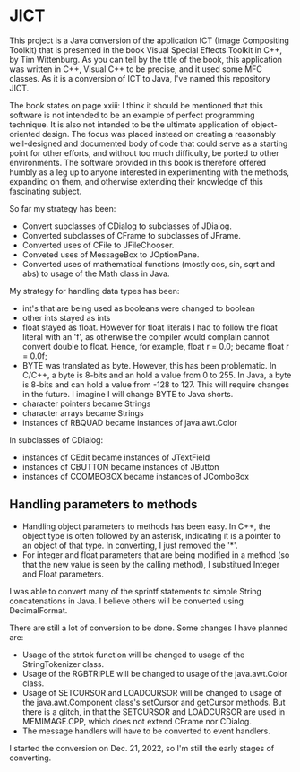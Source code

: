 # JICT

This project is a Java conversion of the application ICT (Image Compositing Toolkit) that is presented in the book Visual Special Effects Toolkit in C++, by Tim Wittenburg. As you can tell by the title of the book, this application was written in C++, Visual C++ to be precise, and it used some MFC classes. As it is a conversion of ICT to Java, I've named this repository JICT.

The book states on page xxiii:
I think it should be mentioned that this software is not intended to be an example of perfect programming technique. It is also not intended to be the ultimate application of object-oriented design. The focus was placed instead on creating a reasonably well-designed and documented body of code that could serve as a starting point for other efforts, and without too much difficulty, be ported to other environments. The software provided in this book is therefore offered humbly as a leg up to anyone interested in experimenting with the methods, expanding on them, and otherwise extending their knowledge of this fascinating subject.

So far my strategy has been:

-   Convert subclasses of CDialog to subclasses of JDialog.
-   Converted subclasses of CFrame to subclasses of JFrame.
-   Converted uses of CFile to JFileChooser.
-   Conveted uses of MessageBox to JOptionPane.
-   Converted uses of mathematical functions (mostly cos, sin, sqrt and abs) to usage of the Math class in Java.

My strategy for handling data types has been:

-   int's that are being used as booleans were changed to boolean
-   other ints stayed as ints
-   float stayed as float. However for float literals I had to follow the float literal with an 'f', as otherwise the compiler would complain cannot convert double to float. Hence, for example,
    float r = 0.0;
    became
    float r = 0.0f;
-   BYTE was translated as byte. However, this has been problematic. In C/C++, a byte is 8-bits and an hold a value from 0 to 255. In Java, a byte is 8-bits and can hold a value from -128 to 127. This will require changes in the future. I imagine I will change BYTE to Java shorts.
-   character pointers became Strings
-   character arrays became Strings
-   instances of RBQUAD became instances of java.awt.Color

In subclasses of CDialog:

-   instances of CEdit became instances of JTextField
-   instances of CBUTTON became instances of JButton
-   instances of CCOMBOBOX became instances of JComboBox

## Handling parameters to methods

-   Handling object parameters to methods has been easy. In C++, the object type is often followed by an asterisk, indicating it is a pointer to an object of that type. In converting, I just removed the '\*'.
-   For integer and float parameters that are being modified in a method (so that the new value is seen by the calling method), I substitued Integer and Float parameters.

I was able to convert many of the sprintf statements to simple String concatenations in Java. I believe others will be converted using DecimalFormat.

There are still a lot of conversion to be done. Some changes I have planned are:

-   Usage of the strtok function will be changed to usage of the StringTokenizer class.
-   Usage of the RGBTRIPLE will be changed to usage of the java.awt.Color class.
-   Usage of SETCURSOR and LOADCURSOR will be changed to usage of the java.awt.Component class's setCursor and getCursor methods. But there is a glitch, in that the SETCURSOR and LOADCURSOR are used in MEMIMAGE.CPP, which does not extend CFrame nor CDialog.
-   The message handlers will have to be converted to event handlers.

I started the conversion on Dec. 21, 2022, so I'm still the early stages of converting.
